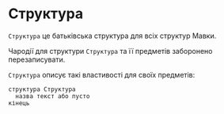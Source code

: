 # Структура

`Структура` це батьківська структура для всіх структур Мавки.

Чародії для структури `Структура` та її предметів заборонено перезаписувати.

`Структура` описує такі властивості для своїх предметів:

```мавка
структура Структура
  назва текст або пусто
кінець
```